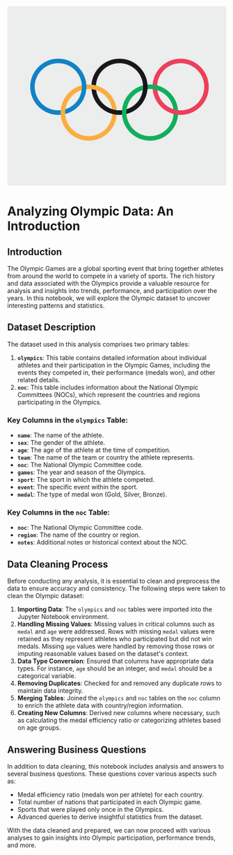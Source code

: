 ![Olympics Logo](olympics_logo.jpg)
# Analyzing Olympic Data: An Introduction

## Introduction

The Olympic Games are a global sporting event that bring together athletes from around the world to compete in a variety of sports. The rich history and data associated with the Olympics provide a valuable resource for analysis and insights into trends, performance, and participation over the years. In this notebook, we will explore the Olympic dataset to uncover interesting patterns and statistics.

## Dataset Description

The dataset used in this analysis comprises two primary tables:

1. **`olympics`**: This table contains detailed information about individual athletes and their participation in the Olympic Games, including the events they competed in, their performance (medals won), and other related details.
2. **`noc`**: This table includes information about the National Olympic Committees (NOCs), which represent the countries and regions participating in the Olympics.

### Key Columns in the `olympics` Table:
- **`name`**: The name of the athlete.
- **`sex`**: The gender of the athlete.
- **`age`**: The age of the athlete at the time of competition.
- **`team`**: The name of the team or country the athlete represents.
- **`noc`**: The National Olympic Committee code.
- **`games`**: The year and season of the Olympics.
- **`sport`**: The sport in which the athlete competed.
- **`event`**: The specific event within the sport.
- **`medal`**: The type of medal won (Gold, Silver, Bronze).

### Key Columns in the `noc` Table:
- **`noc`**: The National Olympic Committee code.
- **`region`**: The name of the country or region.
- **`notes`**: Additional notes or historical context about the NOC.

## Data Cleaning Process

Before conducting any analysis, it is essential to clean and preprocess the data to ensure accuracy and consistency. The following steps were taken to clean the Olympic dataset:

1. **Importing Data**: The `olympics` and `noc` tables were imported into the Jupyter Notebook environment.
2. **Handling Missing Values**: Missing values in critical columns such as `medal` and `age` were addressed. Rows with missing `medal` values were retained as they represent athletes who participated but did not win medals. Missing `age` values were handled by removing those rows or imputing reasonable values based on the dataset's context.
3. **Data Type Conversion**: Ensured that columns have appropriate data types. For instance, `age` should be an integer, and `medal` should be a categorical variable.
4. **Removing Duplicates**: Checked for and removed any duplicate rows to maintain data integrity.
5. **Merging Tables**: Joined the `olympics` and `noc` tables on the `noc` column to enrich the athlete data with country/region information.
6. **Creating New Columns**: Derived new columns where necessary, such as calculating the medal efficiency ratio or categorizing athletes based on age groups.

## Answering Business Questions

In addition to data cleaning, this notebook includes analysis and answers to several business questions. These questions cover various aspects such as:

- Medal efficiency ratio (medals won per athlete) for each country.
- Total number of nations that participated in each Olympic game.
- Sports that were played only once in the Olympics.
- Advanced queries to derive insightful statistics from the dataset.

With the data cleaned and prepared, we can now proceed with various analyses to gain insights into Olympic participation, performance trends, and more.
